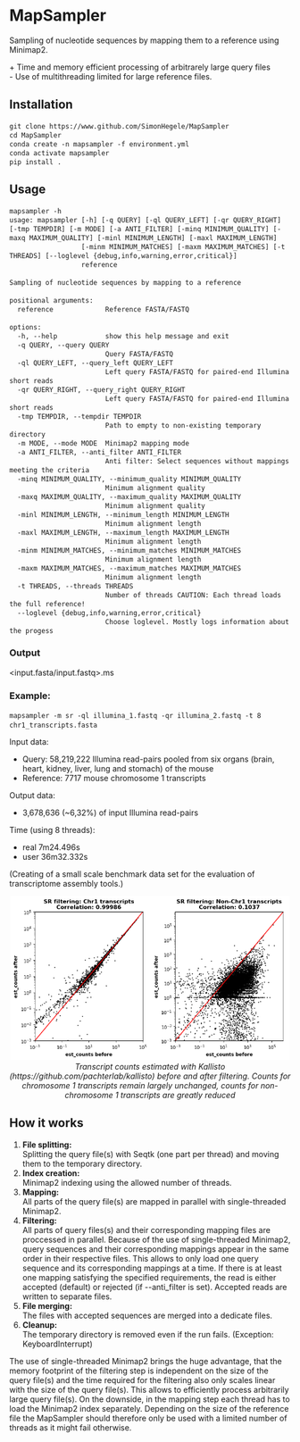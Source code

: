 # MapSampler

Sampling of nucleotide sequences by mapping them to a reference using Minimap2.

\+ Time and memory efficient processing of arbitrarely large query files<br>
\-  Use of multithreading limited for large reference files.

## Installation

```
git clone https://www.github.com/SimonHegele/MapSampler
cd MapSampler
conda create -n mapsampler -f environment.yml
conda activate mapsampler
pip install .
```

## Usage

```
mapsampler -h
usage: mapsampler [-h] [-q QUERY] [-ql QUERY_LEFT] [-qr QUERY_RIGHT] [-tmp TEMPDIR] [-m MODE] [-a ANTI_FILTER] [-minq MINIMUM_QUALITY] [-maxq MAXIMUM_QUALITY] [-minl MINIMUM_LENGTH] [-maxl MAXIMUM_LENGTH]
                  [-minm MINIMUM_MATCHES] [-maxm MAXIMUM_MATCHES] [-t THREADS] [--loglevel {debug,info,warning,error,critical}]
                  reference

Sampling of nucleotide sequences by mapping to a reference

positional arguments:
  reference             Reference FASTA/FASTQ

options:
  -h, --help            show this help message and exit
  -q QUERY, --query QUERY
                        Query FASTA/FASTQ
  -ql QUERY_LEFT, --query_left QUERY_LEFT
                        Left query FASTA/FASTQ for paired-end Illumina short reads
  -qr QUERY_RIGHT, --query_right QUERY_RIGHT
                        Left query FASTA/FASTQ for paired-end Illumina short reads
  -tmp TEMPDIR, --tempdir TEMPDIR
                        Path to empty to non-existing temporary directory
  -m MODE, --mode MODE  Minimap2 mapping mode
  -a ANTI_FILTER, --anti_filter ANTI_FILTER
                        Anti filter: Select sequences without mappings meeting the criteria
  -minq MINIMUM_QUALITY, --minimum_quality MINIMUM_QUALITY
                        Minimum alignment quality
  -maxq MAXIMUM_QUALITY, --maximum_quality MAXIMUM_QUALITY
                        Minimum alignment quality
  -minl MINIMUM_LENGTH, --minimum_length MINIMUM_LENGTH
                        Minimum alignment length
  -maxl MAXIMUM_LENGTH, --maximum_length MAXIMUM_LENGTH
                        Minimum alignment length
  -minm MINIMUM_MATCHES, --minimum_matches MINIMUM_MATCHES
                        Minimum alignment length
  -maxm MAXIMUM_MATCHES, --maximum_matches MAXIMUM_MATCHES
                        Minimum alignment length
  -t THREADS, --threads THREADS
                        Number of threads CAUTION: Each thread loads the full reference!
  --loglevel {debug,info,warning,error,critical}
                        Choose loglevel. Mostly logs information about the progess
```

### Output

<input.fasta/input.fastq>.ms

### Example:

`mapsampler -m sr -ql illumina_1.fastq -qr illumina_2.fastq -t 8 chr1_transcripts.fasta`

Input data:
- Query:     58,219,222 Illumina read-pairs pooled from six organs (brain, heart, kidney, liver, lung and stomach) of the mouse
- Reference: 7717 mouse chromosome 1 transcripts

Output data:
- 3,678,636 (~6,32%) of input Illumina read-pairs

Time (using 8 threads):
- real 7m24.496s
- user 36m32.332s

(Creating of a small scale benchmark data set for the evaluation of transcriptome assembly tools.)

<p align="center">
  <img src="ms_example.png" alt="Meine Bildunterschrift" width="500"/>
  <br>
  <em>Transcript counts estimated with Kallisto (https://github.com/pachterlab/kallisto) before and after filtering. Counts for chromosome 1 transcripts remain largely unchanged, counts for non-chromosome 1 transcripts are greatly reduced</em>
</p>

## How it works

1. **File splitting:**<br>
   Splitting the query file(s) with Seqtk (one part per thread) and moving them to the temporary directory.
2. **Index creation:**<br>
   Minimap2 indexing using the allowed number of threads.
3. **Mapping:**<br>
   All parts of the query file(s) are mapped in parallel with single-threaded Minimap2.
4. **Filtering:**<br>
   All parts of query files(s) and their corresponding mapping files are proccessed in parallel.
   Because of the use of single-threaded Minimap2, query sequences and their corresponding mappings appear in the same order in their respective files.
   This allows to only load one query sequence and its corresponding mappings at a time.
   If there is at least one mapping satisfying the specified requirements, the read is either accepted (default) or rejected (if --anti_filter is set).
   Accepted reads are written to separate files.
5. **File merging:**<br>
   The files with accepted sequences are merged into a dedicate files.
6. **Cleanup:**<br>
   The temporary directory is removed even if the run fails. (Exception: KeyboardInterrupt)

The use of single-threaded Minimap2 brings the huge advantage, that the memory footprint of the filtering step is independent on the size of the query file(s) and the time required for the filtering also only scales linear with the size of the query file(s). This allows to efficiently process arbitrarily large query file(s). On the downside, in the mapping step each thread has to load the Minimap2 index separately. Depending on the size of the reference file the MapSampler should therefore only be used with a limited number of threads as it might fail otherwise.
